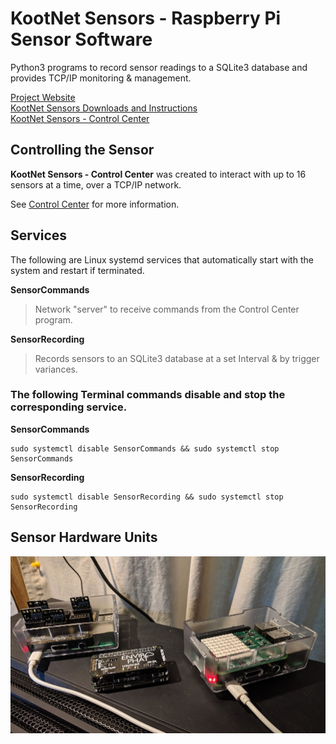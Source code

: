 # KootNet Sensors - Raspberry Pi Sensor Software
Python3 programs to record sensor readings to a SQLite3 database and provides TCP/IP monitoring & management.

[Project Website](http://kootenay-networks.com/?page_id=170)  
[KootNet Sensors Downloads and Instructions](http://kootenay-networks.com/?page_id=236)  
[KootNet Sensors - Control Center](https://github.com/chad-ermacora/sensor-control-center)

Controlling the Sensor
-------------------------

**KootNet Sensors - Control Center** was created to interact with up to 16 sensors at a time, over a TCP/IP network.

See [Control Center](https://github.com/chad-ermacora/sensor-control-center) for more information.


Services
----------

The following are Linux systemd services that automatically start with the system and restart if terminated. 

**SensorCommands**
>Network "server" to receive commands from the Control Center program.

**SensorRecording**
>Records sensors to an SQLite3 database at a set Interval & by trigger variances.

### The following Terminal commands disable and stop the corresponding service.

**SensorCommands**
```
sudo systemctl disable SensorCommands && sudo systemctl stop SensorCommands
```

**SensorRecording**
```
sudo systemctl disable SensorRecording && sudo systemctl stop SensorRecording
```

Sensor Hardware Units
---------------------
![KootNet Sensors - Raspberry Pi Sensors](extras/SensorHardware.jpg "Raspberry Pi Sensors")
